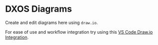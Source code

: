 # DXOS Diagrams

Create and edit diagrams here using `draw.io`.

For ease of use and workflow integration try using this [VS Code Draw.io Integration](https://marketplace.visualstudio.com/items?itemName=hediet.vscode-drawio).
